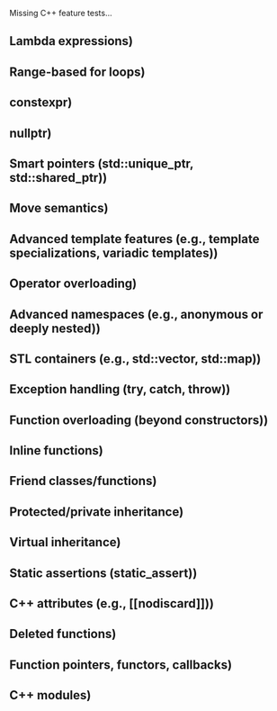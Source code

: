 Missing C++ feature tests...

## Lambda expressions)

## Range-based for loops)

## constexpr)

## nullptr)

## Smart pointers &#40;std::unique_ptr, std::shared_ptr&#41;)

## Move semantics)

## Advanced template features &#40;e.g., template specializations, variadic templates&#41;)

## Operator overloading)

## Advanced namespaces &#40;e.g., anonymous or deeply nested&#41;)

## STL containers &#40;e.g., std::vector, std::map&#41;)

## Exception handling &#40;try, catch, throw&#41;)

## Function overloading &#40;beyond constructors&#41;)

## Inline functions)

## Friend classes/functions)

## Protected/private inheritance)

## Virtual inheritance)

## Static assertions &#40;static_assert&#41;)

## C++ attributes &#40;e.g., [[nodiscard]]&#41;)

## Deleted functions)

## Function pointers, functors, callbacks)

## C++ modules)